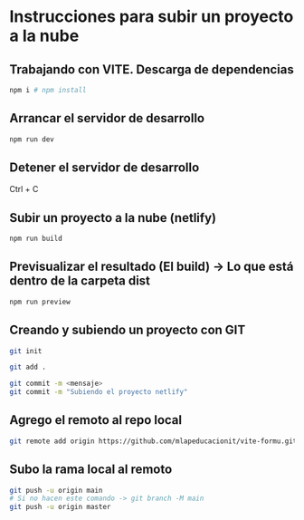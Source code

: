 # Instrucciones para subir un proyecto a la nube

## Trabajando con VITE. Descarga de dependencias

```sh
npm i # npm install
```

## Arrancar el servidor de desarrollo

```sh
npm run dev
```

## Detener el servidor de desarrollo

Ctrl + C

## Subir un proyecto a la nube (netlify)

```sh
npm run build
```

## Previsualizar el resultado (El build) -> Lo que está dentro de la carpeta dist

```sh
npm run preview
```

## Creando y subiendo un proyecto con GIT

```sh
git init
```

```sh
git add .
```

```sh
git commit -m <mensaje>
git commit -m "Subiendo el proyecto netlify"
```

## Agrego el remoto al repo local

```sh
git remote add origin https://github.com/mlapeducacionit/vite-formu.git
```

## Subo la rama local al remoto

```sh
git push -u origin main
# Si no hacen este comando -> git branch -M main
git push -u origin master 
```

